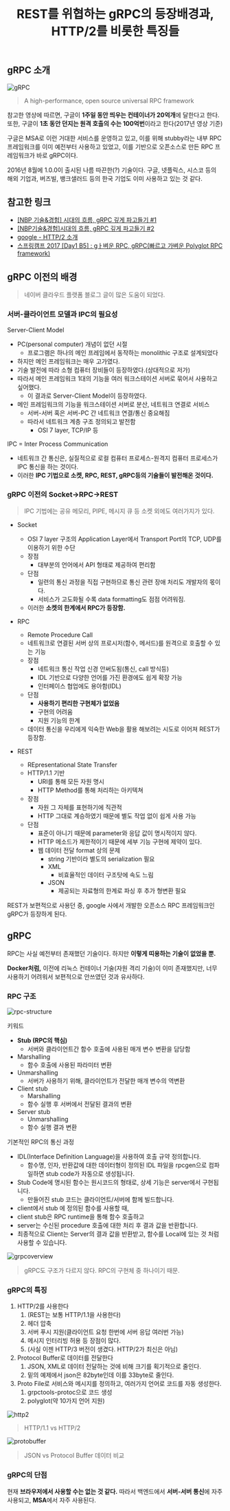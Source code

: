 ﻿---
title:  "REST를 위협하는 gRPC의 등장배경과, HTTP/2를 비롯한 특징들"
excerpt: "socket->RPC->REST->gRPC"
toc: true
toc_sticky: true

categories:
-  Study
tags:
-  Network
last_modified_at: 2020-09-03TO20:30:00+09:00
---

## gRPC 소개

![gRPC](https://grpc.io/img/logos/grpc-logo.png)
> A high-performance, open source universal RPC framework

참고한 영상에 따르면,
구글이 **1주일 동안 띄우는 컨테이너가 20억개**에 달한다고 한다.
또한, 구글이 **1초 동안 던지는 원격 호출의 수는 100억번**이라고 한다(2017년 영상 기준)

구글은 MSA로 이런 거대한 서비스를 운영하고 있고,
이를 위해 stubby라는 내부 RPC 프레임워크를 이미 예전부터 사용하고 있었고,
이를 기반으로 오픈소스로 만든 RPC 프레임워크가 바로 gRPC이다.

2016년 8월에 1.0.0이 출시된 나름 따끈한(?) 기술이다.
구글, 넷플릭스, 시스코 등의 해외 기업과,
버즈빌, 뱅크샐러드 등의 한국 기업도 이미 사용하고 있는 것 같다.

## 참고한 링크

- [[NBP 기술&경험] 시대의 흐름, gRPC 깊게 파고들기 #1](https://blog.naver.com/n_cloudplatform/221751268831)
- [[NBP기술&경험]시대의 흐름, gRPC 깊게 파고들기 #2](https://blog.naver.com/n_cloudplatform/221751405158)
- [google - HTTP/2 소개](https://developers.google.com/web/fundamentals/performance/http2?hl=ko)
- [스프링캠프 2017 [Day1 B5] : gㅏ벼운 RPC, gRPC(빠르고 가벼운 Polyglot RPC framework)](https://www.youtube.com/watch?v=sKWy7BJxIas&t=2447s)

## gRPC 이전의 배경

> 네이버 클라우드 플랫폼 블로그 글이 많은 도움이 되었다.

### 서버-클라이언트 모델과 IPC의 필요성

Server-Client Model

- PC(personal computer) 개념이 없던 시절
  - 프로그램은 하나의 메인 프레임에서 동작하는 monolithic 구조로 설계되었다
- 하지만 메인 프레임워크는 매우 고가였다.
- 기술 발전에 따라 소형 컴퓨터 장비들이 등장하였다.(상대적으로 저가)
- 따라서 메인 프레임워크 1대의 기능을 여러 워크스테이션 서버로 묶어서 사용하고 싶어했다.
  - 이 결과로 Server-Client Model이 등장하였다.
- 메인 프레임워크의 기능을 워크스테이션 서버로 분산, 네트워크 연결로 서비스
  - 서버-서버 혹은 서버-PC 간 네트워크 연결/통신 중요해짐
  - 따라서 네트워크 계층 구조 정의되고 발전함
    - OSI 7 layer, TCP/IP 등

IPC = Inter Process Communication

- 네트워크 간 통신은, 실질적으로 로컬 컴퓨터 프로세스-원격지 컴퓨터 프로세스가 IPC 통신을 하는 것이다.
- 이러한 **IPC 기법으로 소켓, RPC, REST, gRPC등의 기술들이 발전해온 것이다.**

### gRPC 이전의 Socket->RPC->REST

> IPC 기법에는 공유 메모리, PIPE, 메시지 큐 등 소켓 외에도 여러가지가 있다.

- Socket
  - OSI 7 layer 구조의 Application Layer에서 Transport Port의 TCP, UDP를 이용하기 위한 수단
  - 장점
    - 대부분의 언어에서 API 형태로 제공하여 편리함
  - 단점
    - 일련의 통신 과정을 직접 구현하므로 통신 관련 장애 처리도 개발자의 몫이다.
    - 서비스가 고도화될 수록 data formatting도 점점 어려워짐.
  - 이러한 **소켓의 한계에서 RPC가 등장함.**

- RPC
  - Remote Procedure Call
  - 네트워크로 연결된 서버 상의 프로시저(함수, 메서드)를 원격으로 호출할 수 있는 기능
  - 장점
    - 네트워크 통신 작업 신경 안써도됨(통신, call 방식등)
    - IDL 기반으로 다양한 언어를 가진 환경에도 쉽게 확장 가능
    - 인터페이스 협업에도 용아함(IDL)
  - 단점
    - **사용하기 편리한 구현체가 없었음**
    - 구현의 어려움
    - 지원 기능의 한계
  - 데이터 통신을 우리에게 익숙한 Web을 활용 해보려는 시도로 이어져 REST가 등장함.

- REST
  - REpresentational State Transfer
  - HTTP/1.1 기반
    - URI를 통해 모든 자원 명시
    - HTTP Method를 통해 처리하는 아키텍쳐
  - 장점
    - 자원 그 자체를 표현하기에 직관적
    - HTTP 그대로 계승하였기 때문에 별도 작업 없이 쉽게 사용 가능
  - 단점
    - 표준이 아니기 때문에 parameter와 응답 값이 명시적이지 않다.
    - HTTP 메소드가 제한적이기 때문에 세부 기능 구현에 제약이 있다.
    - 웹 데이터 전달 format 상의 문제
      - string 기반이라 별도의 serialization 필요
      - XML
        - 비효율적인 데이터 구조탓에 속도 느림
      - JSON
        - 제공되는 자료형의 한계로 파싱 후 추가 형변환 필요

REST가 보편적으로 사용던 중, google 사에서 개발한 오픈소스 RPC 프레임워크인 gRPC가 등장하게 된다.

## gRPC

RPC는 사실 예전부터 존재했던 기술이다. 하지만 **이렇게 띠용하는 기술이 없었을 뿐.**

**Docker처럼,** 이전에 리눅스 컨테이너 기술(자원 격리 기술)이 이미 존재했지만, 너무 사용하기 어려워서 보편적으로 안쓰였던 것과 유사하다.

### RPC 구조

![rpc-structure](https://postfiles.pstatic.net/MjAxOTEyMTlfMTMy/MDAxNTc2NzM1MTk3MDgy.WRcx_IzWZKQAHZ2st9oWFdIem4z75gkFO-JqiBjmppgg.rNgZciIZLxuTef8fuQJpVYoZlTcw8FNmJwEd1bXzwoAg.PNG.n_cloudplatform/1.png?type=w966)

키워드

- **Stub (RPC의 핵심)**
  - 서버와 클라이언트간 함수 호출에 사용된 매개 변수 변환을 담당함
- Marshalling
  - 함수 호출에 사용된 파라미터 변환
- Unmarshalling
  - 서버가 사용하기 위해, 클라이언트가 전달한 매개 변수의 역변환
- Client stub
  - Marshalling
  - 함수 실행 후 서버에서 전달된 결과의 변환
- Server stub
  - Unmarshalling
  - 함수 실행 결과 변환

기본적인 RPC의 통신 과정

- IDL(Interface Definition Language)을 사용하여 호출 규약 정의합니다.
  - 함수명, 인자, 반환값에 대한 데이터형이 정의된 IDL 파일을 rpcgen으로 컴파일하면 stub code가 자동으로 생성됩니다.
- Stub Code에 명시된 함수는 원시코드의 형태로, 상세 기능은 server에서 구현됩니다.
  - 만들어진 stub 코드는 클라이언트/서버에 함께 빌드합니다.
- client에서 stub 에 정의된 함수를 사용할 때,
- client stub은 RPC runtime을 통해 함수 호출하고
- server는 수신된 procedure 호출에 대한 처리 후 결과 값을 반환합니다.
- 최종적으로 Client는 Server의 결과 값을 반환받고, 함수를 Local에 있는 것 처럼 사용할 수 있습니다.

![grpcoverview](https://grpc.io/img/landing-2.svg)
> gRPC도 구조가 다르지 않다. RPC의 구현체 중 하나이기 때문.

### gRPC의 특징

1. HTTP/2를 사용한다
   1. (REST는 보통 HTTP/1.1을 사용한다)
   2. 헤더 압축
   3. 서버 푸시 지원(클라이언트 요청 한번에 서버 응답 여러번 가능)
   4. 메시지 인터리빙 허용 등 장점이 많다.
   5. (사실 이젠 HTTP/3 버전이 생겼다. HTTP/2가 최신은 아님)
2. Protocol Buffer로 데이터를 전달한다
   1. JSON, XML로 데이터 전달하는 것에 비해 크기를 획기적으로 줄인다.
   2. 밑의 예제에서 json은 82byte인데 이를 33byte로 줄인다.
3. Proto File로 서비스와 메시지를 정의하고, 여러가지 언어로 코드를 자동 생성한다.
   1. grpctools-protoc으로 코드 생성
   2. polyglot(약 10가지 언어 지원)

![http2](https://postfiles.pstatic.net/MjAxOTEyMTlfMjM4/MDAxNTc2NzM1MjU1ODc3.XB2ldLI8SUdIi2XmB1WJ8VRyekjzDZvBE2Oa-LDidpwg.AICWtHri0jrx9DAe9zSlBcwI0B42qu5Z8MLM84L_UzYg.PNG.n_cloudplatform/2.png?type=w966)
> HTTP/1.1 vs HTTP/2

![protobuffer](https://postfiles.pstatic.net/MjAxOTEyMTlfMTQw/MDAxNTc2NzM1MjkwMDE2.nt68WH1RW0sgwbj_OVZtV1g56to7lpEH6ES6kxA-txAg._B_Sguop8b4BBo2TdPf1G2U0I-UB17tE8XPNBQ3tzIYg.PNG.n_cloudplatform/3.png?type=w966)
> JSON vs Protocol Buffer 데이터 비교

### gRPC의 단점

현재 **브라우저에서 사용할 수는 없는 것 같다.**
따라서 백엔드에서 **서버-서버 통신**에 자주 사용되고, **MSA**에서 자주 사용된다.
